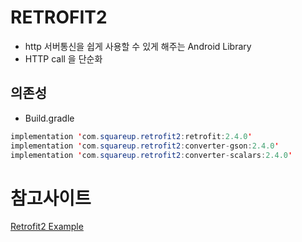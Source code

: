 # RETROFIT2

* http 서버통신을 쉽게 사용할 수 있게 해주는 Android Library
* HTTP call 을 단순화

## 의존성

* Build.gradle

```java
implementation 'com.squareup.retrofit2:retrofit:2.4.0'
implementation 'com.squareup.retrofit2:converter-gson:2.4.0'
implementation 'com.squareup.retrofit2:converter-scalars:2.4.0'
```





# 참고사이트

[Retrofit2 Example](https://falinrush.tistory.com/5)